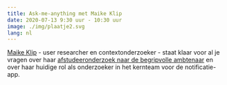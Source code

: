 ```yaml
---
title: Ask-me-anything met Maike Klip
date: 2020-07-13 9:30 uur - 10:30 uur
image: ./img/plaatje2.svg
lang: nl
---
```



[Maike Klip](https://www.linkedin.com/in/maikeveltman/) - user researcher en contextonderzoeker - staat klaar voor al je
vragen over haar [afstudeeronderzoek naar de begripvolle ambtenaar](https://www.debegripvolleambtenaar.nl/) en over
haar huidige rol als onderzoeker in het kernteam voor de notificatie-app.
